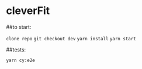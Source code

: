 # cleverFit

##to start:

`clone repo`
`git checkout dev`
`yarn install`
`yarn start`

##tests:

`yarn cy:e2e`

